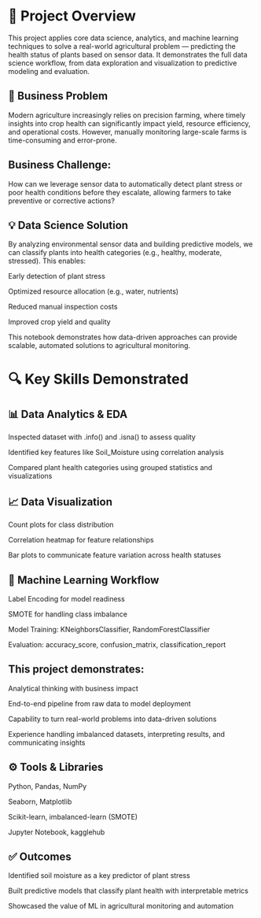 # 🌿 Project Overview
This project applies core data science, analytics, and machine learning techniques to solve a real-world agricultural problem — predicting the health status of plants based on sensor data. It demonstrates the full data science workflow, from data exploration and visualization to predictive modeling and evaluation.

## 🏢 Business Problem
Modern agriculture increasingly relies on precision farming, where timely insights into crop health can significantly impact yield, resource efficiency, and operational costs. However, manually monitoring large-scale farms is time-consuming and error-prone.

## Business Challenge:
How can we leverage sensor data to automatically detect plant stress or poor health conditions before they escalate, allowing farmers to take preventive or corrective actions?

## 💡 Data Science Solution
By analyzing environmental sensor data and building predictive models, we can classify plants into health categories (e.g., healthy, moderate, stressed). This enables:

Early detection of plant stress

Optimized resource allocation (e.g., water, nutrients)

Reduced manual inspection costs

Improved crop yield and quality

This notebook demonstrates how data-driven approaches can provide scalable, automated solutions to agricultural monitoring.

# 🔍 Key Skills Demonstrated
## 📊 Data Analytics & EDA
Inspected dataset with .info() and .isna() to assess quality

Identified key features like Soil_Moisture using correlation analysis

Compared plant health categories using grouped statistics and visualizations

## 📈 Data Visualization
Count plots for class distribution

Correlation heatmap for feature relationships

Bar plots to communicate feature variation across health statuses

## 🤖 Machine Learning Workflow
Label Encoding for model readiness

SMOTE for handling class imbalance

Model Training: KNeighborsClassifier, RandomForestClassifier

Evaluation: accuracy_score, confusion_matrix, classification_report

## This project demonstrates:

Analytical thinking with business impact

End-to-end pipeline from raw data to model deployment

Capability to turn real-world problems into data-driven solutions

Experience handling imbalanced datasets, interpreting results, and communicating insights

## ⚙️ Tools & Libraries
Python, Pandas, NumPy

Seaborn, Matplotlib

Scikit-learn, imbalanced-learn (SMOTE)

Jupyter Notebook, kagglehub

## ✅ Outcomes
Identified soil moisture as a key predictor of plant stress

Built predictive models that classify plant health with interpretable metrics

Showcased the value of ML in agricultural monitoring and automation
